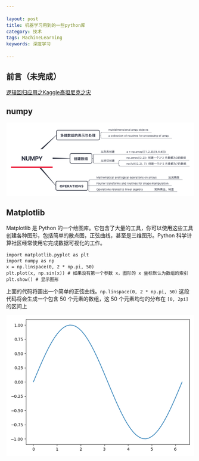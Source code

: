 ```yaml
---

layout: post
title: 机器学习用到的一些python库
category: 技术
tags: MachineLearning
keywords: 深度学习

---
```


## 前言（未完成）

[逻辑回归应用之Kaggle泰坦尼克之灾](https://blog.csdn.net/han_xiaoyang/article/details/49797143)

## numpy

![](/public/upload/machine/numpy.png)

## Matplotlib

Matplotlib 是 Python 的一个绘图库。它包含了大量的工具，你可以使用这些工具创建各种图形，包括简单的散点图，正弦曲线，甚至是三维图形。Python 科学计算社区经常使用它完成数据可视化的工作。


    import matplotlib.pyplot as plt
    import numpy as np
    x = np.linspace(0, 2 * np.pi, 50)
    plt.plot(x, np.sin(x)) # 如果没有第一个参数 x，图形的 x 坐标默认为数组的索引
    plt.show() # 显示图形

上面的代码将画出一个简单的正弦曲线。`np.linspace(0, 2 * np.pi, 50)` 这段代码将会生成一个包含 50 个元素的数组，这 50 个元素均匀的分布在 `[0, 2pi]` 的区间上

![](/public/upload/machine/sin.png)
